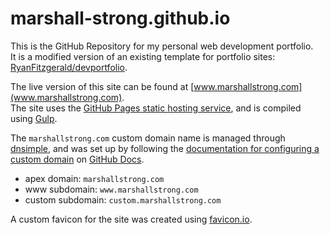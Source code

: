 # marshall-strong.github.io

This is the GitHub Repository for my personal web development portfolio.  
It is a modified version of an existing template for portfolio sites: [RyanFitzgerald/devportfolio](https://github.com/RyanFitzgerald/devportfolio).  

The live version of this site can be found at [www.marshallstrong.com](www.marshallstrong.com).   
The site uses the [GitHub Pages static hosting service](https://docs.github.com/en/pages/getting-started-with-github-pages/about-github-pages), and is compiled using [Gulp](https://gulpjs.com/docs/en/getting-started/quick-start/).  

The `marshallstrong.com` custom domain name is managed through [dnsimple](https://dnsimple.com), and was set up by following the [documentation for configuring a custom domain](https://docs.github.com/en/pages/configuring-a-custom-domain-for-your-github-pages-site/about-custom-domains-and-github-pages) on [GitHub Docs](https://docs.github.com/en).  

- apex domain: `marshallstrong.com`  
- www subdomain: `www.marshallstrong.com`  
- custom subdomain: `custom.marshallstrong.com`  

A custom favicon for the site was created using [favicon.io](https://favicon.io/emoji-favicons/collision/).  
